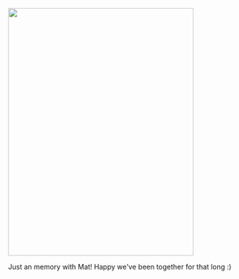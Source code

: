 
<img src="wisangsugiarta.github.io/blob/master/css/IMG_1534.jpeg" width="378" height="504" align="middle">



Just an memory with Mat! Happy we've been together for that long :)
